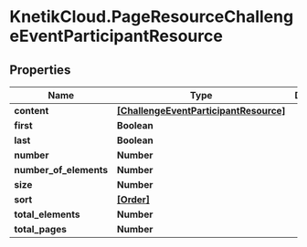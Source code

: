 # KnetikCloud.PageResourceChallengeEventParticipantResource

## Properties
Name | Type | Description | Notes
------------ | ------------- | ------------- | -------------
**content** | [**[ChallengeEventParticipantResource]**](ChallengeEventParticipantResource.md) |  | [optional] 
**first** | **Boolean** |  | [optional] 
**last** | **Boolean** |  | [optional] 
**number** | **Number** |  | [optional] 
**number_of_elements** | **Number** |  | [optional] 
**size** | **Number** |  | [optional] 
**sort** | [**[Order]**](Order.md) |  | [optional] 
**total_elements** | **Number** |  | [optional] 
**total_pages** | **Number** |  | [optional] 


